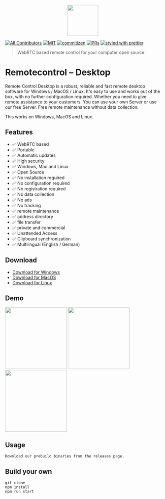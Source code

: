 <p align="center">
 <img width="100" height="100" src="https://codext.de/wp-content/uploads/2021/04/remotecontrol.jpg">
</p>


[![All Contributors](https://img.shields.io/badge/all_contributors-2-orange.svg?style=flat-square)](#contributors)
[![MIT](https://img.shields.io/packagist/l/doctrine/orm.svg?style=flat-square)]()
[![commitizen](https://img.shields.io/badge/commitizen-friendly-brightgreen.svg?style=flat-square)]()
[![PRs](https://img.shields.io/badge/PRs-welcome-brightgreen.svg?style=flat-square)]()
[![styled with prettier](https://img.shields.io/badge/styled_with-prettier-ff69b4.svg?style=flat-square)](https://github.com/prettier/prettier)

> WebRTC based remote control for your computer open source


# Remotecontrol – Desktop

Remote Control Desktop is a robust, reliable and fast remote desktop software for Windows / MacOS / Linux. It's easy to use and works out of the box, with no further configuration required. Whether you need to give remote assistance to your customers. You can use your own Server or use our free Server. Free remote maintenance without data collection.

This works on Windows, MacOS and Linux.

## Features
- ✅ WebRTC based
- ✅ Portable
- ✅ Automatic updates
- ✅ High security
- ✅ Windows, Mac and Linux
- ✅ Open Source
- ✅ No installation required
- ✅ No configuration required
- ✅ No registration required
- ✅ No data collection
- ✅ No ads
- ✅ No tracking
- ✅ remote maintenance
- ✅ address directory
- ✅ file transfer
- ✅ private and commercial
- ✅ Unattended Access
- ✅ Clipboard synchronization
- ✅ Multilingual (English / German)

## Download
- [Download for Windows](https://codext.link/rcd-windows)
- [Download for MacOS](https://codext.link/rcd-macos)
- [Download for Linux](https://codext.link/rcd-linux)


## Demo

<div>
 <img width="200"  src="https://user-images.githubusercontent.com/19570043/198855929-00e2a49e-456b-426c-a63a-e8d4d04fca04.png">
  <img width="200"  src="https://user-images.githubusercontent.com/19570043/198855935-11a5e9be-e937-4557-a57a-3e1fd7e8365f.png">
  <img height="200"  src="https://user-images.githubusercontent.com/19570043/198856069-7e69b81d-4444-4509-939f-92e971b6365a.png">
</div>

## Usage
```
Download our prebuild binaries from the releases page.
```

## Build your own
```
git clone
npm install
npm run start
```
